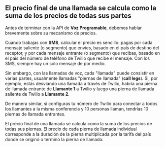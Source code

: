 ## El precio final de una llamada se calcula como la suma de los precios de todas sus partes

Antes de terminar con la API de **Voz Programable**, debemos hablar brevemente sobre su mecanismo de precios.

Cuando trabajas con **SMS**, calcular el precio es sencillo: pagas por cada mensaje saliente (o segmento) que envíes, basado en el país de destino del receptor, y por cada mensaje entrante (o segmento) que recibas, basado en el país del número de teléfono de Twilio que recibe el mensaje. Con los SMS, siempre hay un solo mensaje de por medio.

Sin embargo, con las llamadas de voz, cada "llamada" puede consistir en varias partes, usualmente llamadas "piernas de llamada" (**call legs**). Si, por ejemplo, estás desviando una llamada a través de Twilio, habría una pierna de llamada entrante de **Llamante 1** a Twilio y luego una pierna de llamada saliente de Twilio a **Llamante 2**.

De manera similar, si configuras tu número de Twilio para conectar a todos los llamantes a la misma conferencia y 10 personas llaman, tendrías 10 piernas de llamada entrantes.

El precio final de una llamada se calcula como la suma de los precios de todas sus piernas. El precio de cada pierna de llamada individual corresponde a la duración de la pierna multiplicada por la tarifa del país donde se originó o terminó la pierna de llamada.

